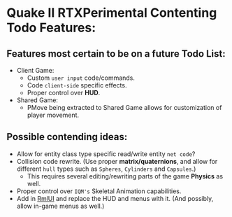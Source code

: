 # Quake II RTXPerimental Contenting Todo Features:
## Features most certain to be on a future Todo List:
* Client Game:
	* Custom ``user input`` code/commands.
	* Code ``client-side`` specific effects.
	* Proper control over **HUD**.
* Shared Game:
	* PMove being extracted to Shared Game allows for customization of player movement.

## Possible contending ideas:
* Allow for entity class type specific read/write entity ``net code``?
* Collision code rewrite. (Use proper **matrix/quaternions**, and allow for different ``hull`` types such as ``Spheres``, ``Cylinders`` and ``Capsules``.)
	* This requires several editing/rewriting parts of the game **Physics** as well.
* Proper control over ``IQM's`` Skeletal Animation capabilities.
* Add in [RmlUI](https://github.com/mikke89/RmlUi) and replace the HUD and menus with it. (And possibly, allow in-game menus as well.)
